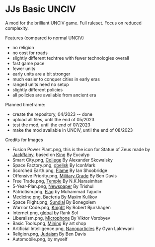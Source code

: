 # JJs Basic UNCIV
A mod for the brilliant UNCIV game. Full ruleset. Focus on reduced complexity.

Features (compared to normal UNCIV)
 * no religion
 * no cost for roads
 * slightly different techtree with fewer technologies overall
 * fast game pace
 * fewer units
 * early units are a bit stronger
 * much easier to conquer cities in early eras
 * ranged units need no setup
 * slightly different policies 
 * all policies are available from ancient era

Planned timeframe:
 * create the repository, 04/2023 -- done
 * upload all files, until the end of 05/2023
 * test the mod, until the end of 07/2023
 * make the mod available in UNCIV, until the end of 08/2023

Credits for Images
 * Fusion Power Plant.png, this is the icon for Statue of Zeus made by [JackRainy](https://github.com/JackRainy), based on [King](https://thenounproject.com/eucalyp/collection/game-elements-glyph1/?i=3155251) By Eucalyp
 * Smart City.png, [College](https://thenounproject.com/term/college/129978/) By Alexander Skowalsky
 * Space Factory.png, [obelisk](https://thenounproject.com/term/obelisk/3520415/) By IconMark
 * Scorched Earth.png, [Flame](https://thenounproject.com/term/flame/633228/) By Ian Shoobridge
 * Offensive Priority.png, [Military Grade](https://thenounproject.com/term/military-grade/578687/) By Ben Davis
 * Free Trade.png, [Temple](https://thenounproject.com/term/temple/95523/) By N.K.Narasimhan
 * 5-Year-Plan.png, [Newspaper](https://thenounproject.com/term/newspaper/1207487/) By Trishul
 * Patriotism.png, [Flag](https://thenounproject.com/term/flag/2712405) by Muhammad Tajudin
 * Medicine.png, [Bacteria](https://thenounproject.com/term/bacteria/706038/) By Maxim Kulikov
 * Space Flight.png, [Sundial](https://thenounproject.com/term/sundial/239627/) By Bonegolem
 * Warrior Code.png, [Knight](https://thenounproject.com/term/knight/1026633/) By Robert Bjurshagen
 * Internet.png, [global](https://thenounproject.com/search/?q=globalization&i=4073147) by Rank Sol
 * Liberalism.png, [Microphone](https://thenounproject.com/term/microphone/470266/) By Viktor Vorobyev
 * Basic Tools.png, [Mining](https://thenounproject.com/term/mining/1400713/) By art shop
 * Artificial Intelligence.png, [Nanoparticles](https://thenounproject.com/term/nanoparticles/822286/) By Gyan Lakhwani
 * Religion.png, [Judaism](https://thenounproject.com/term/judaism/324145/) By Ben Davis
 * Automobile.png, by myself
 
